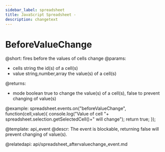 ```yaml
---
sidebar_label: spreadsheet
title: JavaScript Spreadsheet - 
description: changetext
---
```


BeforeValueChange
===================

@short: 
	fires before the values of cells change
@params:
- cells		string					the id(s) of a cell(s)
- value		string,number,array		the value(s) of a cell(s)

@returns:
- mode		boolean		true to change the value(s) of a cell(s), false to prevent changing of value(s)

@example:
spreadsheet.events.on("beforeValueChange", function(cell,value){
 console.log("Value of cell "+ spreadsheet.selection.getSelectedCell()+" will change");
 return true;
});


@template:	api_event
@descr:
The event is blockable, returning false will prevent changing of value(s).

@relatedapi:
	api/spreadsheet_aftervaluechange_event.md

